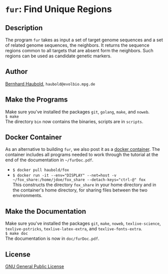 # `fur`: Find Unique Regions
## Description
The program `fur` takes as input a set of target genome sequences and
a set of related genome sequences, the neighbors. It returns the
sequence regions common to all targets that are absent form the
neighbors. Such regions can be used as candidate genetic markers.
## Author
[Bernhard Haubold](http://guanine.evolbio.mpg.de/), `haubold@evolbio.mpg.de`
## Make the Programs
Make sure you've installed the packages `git`, `golang`, `make`, and `noweb`.  
  `$ make`  
  The directory `bin` now contains the binaries, scripts are in
  `scripts`.
## Docker Container
As an alternative to building `fur`, we also post it as a [docker
  container](https://hub.docker.com/r/haubold/fox). The container
  includes all programs needed to work through the tutorial at the end
  of the documentation in `~/furDoc.pdf`.
  -  `$ docker pull haubold/fox`
  -  `$ docker run -it --env="DISPLAY" --net=host -v ~/fox_share:/home/jdoe/fox_share --detach-keys="ctrl-@" fox`  
  This constructs the directory `fox_share` in your home directory and
  in the container's home directory, for sharing files between the two
  environments.
## Make the Documentation
Make sure you've installed the packages `git`, `make`, `noweb`, `texlive-science`,
`texlive-pstricks`, `texlive-latex-extra`,
and `texlive-fonts-extra`.  
  `$ make doc`  
  The documentation is now in `doc/furDoc.pdf`.
## License
[GNU General Public License](https://www.gnu.org/licenses/gpl.html)

